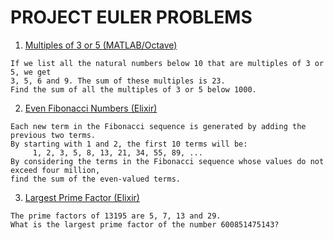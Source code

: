 # PROJECT EULER PROBLEMS

1. [Multiples of 3 or 5 (MATLAB/Octave)](https://github.com/kwardynski/project_euler/tree/master/Problem001)
```
If we list all the natural numbers below 10 that are multiples of 3 or 5, we get 
3, 5, 6 and 9. The sum of these multiples is 23.
Find the sum of all the multiples of 3 or 5 below 1000.
```

2. [Even Fibonacci Numbers (Elixir)](https://github.com/kwardynski/project_euler/tree/master/Problem002)
```
Each new term in the Fibonacci sequence is generated by adding the previous two terms.
By starting with 1 and 2, the first 10 terms will be:
     1, 2, 3, 5, 8, 13, 21, 34, 55, 89, ...
By considering the terms in the Fibonacci sequence whose values do not exceed four million,
find the sum of the even-valued terms.
```

3. [Largest Prime Factor (Elixir)](https://github.com/kwardynski/project_euler/tree/master/Problem003)
```
The prime factors of 13195 are 5, 7, 13 and 29.
What is the largest prime factor of the number 600851475143?
```